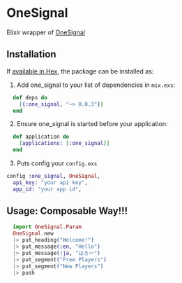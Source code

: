 # OneSignal

Elixir wrapper of [OneSignal](https://onesignal.com)

## Installation

If [available in Hex](https://hex.pm/docs/publish), the package can be installed as:

  1. Add one_signal to your list of dependencies in `mix.exs`:

```elixir
  def deps do
    [{:one_signal, "~> 0.0.3"}]
  end
```

  2. Ensure one_signal is started before your application:

```elixir
  def application do
    [applications: [:one_signal]]
  end
```

  3. Puts config your `config.exs`

```elixir
config :one_signal, OneSignal,
  api_key: "your api key",
  app_id: "your app id",
```


## Usage: Composable Way!!!

```elixir
  import OneSignal.Param
  OneSignal.new
  |> put_heading("Welcome!")
  |> put_message(:en, "Hello")
  |> put_message(:ja, "はろー")
  |> put_segment("Free Players")
  |> put_segment("New Players")
  |> push
```
